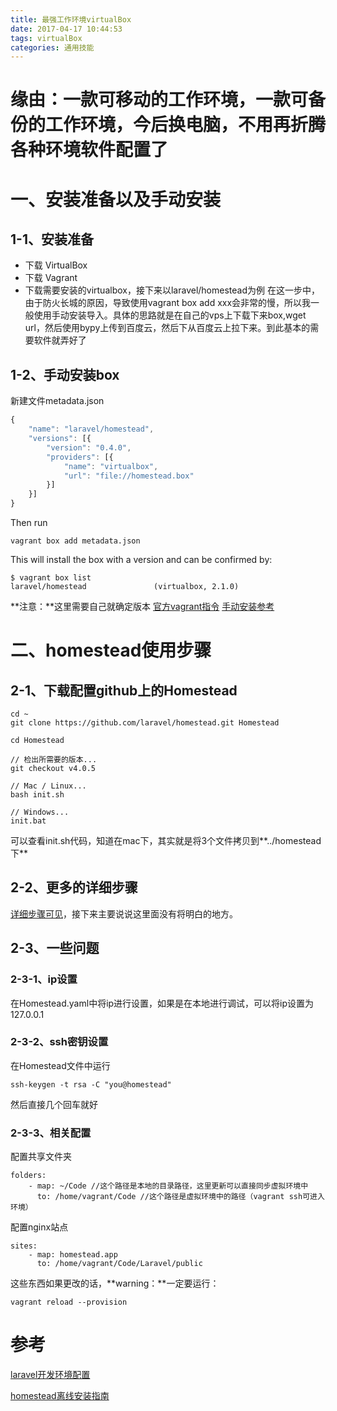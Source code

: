 ```yaml
---
title: 最强工作环境virtualBox
date: 2017-04-17 10:44:53
tags: virtualBox
categories: 通用技能
---
```


# 缘由：一款可移动的工作环境，一款可备份的工作环境，今后换电脑，不用再折腾各种环境软件配置了

<!--more-->

# 一、安装准备以及手动安装
## 1-1、安装准备
* 下载 VirtualBox
* 下载  Vagrant
* 下载需要安装的virtualbox，接下来以laravel/homestead为例
在这一步中，由于防火长城的原因，导致使用vagrant box add xxx会非常的慢，所以我一般使用手动安装导入。具体的思路就是在自己的vps上下载下来box,wget url，然后使用bypy上传到百度云，然后下从百度云上拉下来。到此基本的需要软件就弄好了

## 1-2、手动安装box
新建文件metadata.json
```js
{
    "name": "laravel/homestead",
    "versions": [{
        "version": "0.4.0",
        "providers": [{
            "name": "virtualbox",
            "url": "file://homestead.box"
        }]
    }]
}
```

Then run 
```
vagrant box add metadata.json
```

This will install the box with a version and can be confirmed by:

```
$ vagrant box list
laravel/homestead               (virtualbox, 2.1.0)
```
**注意：**这里需要自己就确定版本
[官方vagrant指令](https://www.vagrantup.com/docs/cli/box.html)
[手动安装参考](http://stackoverflow.com/questions/34946837/box-laravel-homestead-could-not-be-found)
# 二、homestead使用步骤
## 2-1、下载配置github上的Homestead
```
cd ~
git clone https://github.com/laravel/homestead.git Homestead

cd Homestead

// 检出所需要的版本...
git checkout v4.0.5

// Mac / Linux...
bash init.sh

// Windows...
init.bat
```
可以查看init.sh代码，知道在mac下，其实就是将3个文件拷贝到**../homestead下**

## 2-2、更多的详细步骤
[详细步骤可见](http://d.laravel-china.org/docs/5.4/homestead)，接下来主要说说这里面没有将明白的地方。

## 2-3、一些问题
### 2-3-1、ip设置
在Homestead.yaml中将ip进行设置，如果是在本地进行调试，可以将ip设置为127.0.0.1

### 2-3-2、ssh密钥设置
在Homestead文件中运行
```
ssh-keygen -t rsa -C "you@homestead"
```
然后直接几个回车就好

### 2-3-3、相关配置
配置共享文件夹
```
folders:
    - map: ~/Code //这个路径是本地的目录路径，这里更新可以直接同步虚拟环境中
      to: /home/vagrant/Code //这个路径是虚拟环境中的路径（vagrant ssh可进入环境）
```

配置nginx站点
```
sites:
    - map: homestead.app
      to: /home/vagrant/Code/Laravel/public
```

这些东西如果更改的话，**warning：**一定要运行：
```
vagrant reload --provision
```
# 参考
[laravel开发环境配置](http://d.laravel-china.org/docs/5.4/homestead)

[homestead离线安装指南](https://quericy.me/blog/827/)
